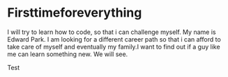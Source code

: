 # Firsttimeforeverything
I will try to learn how to code, so that i can challenge myself.
My name is Edward Park. I am looking for a different career path so that i can afford to take care of myself and eventually my family.I want to find out if a guy like me can learn something new. We will see.


Test

